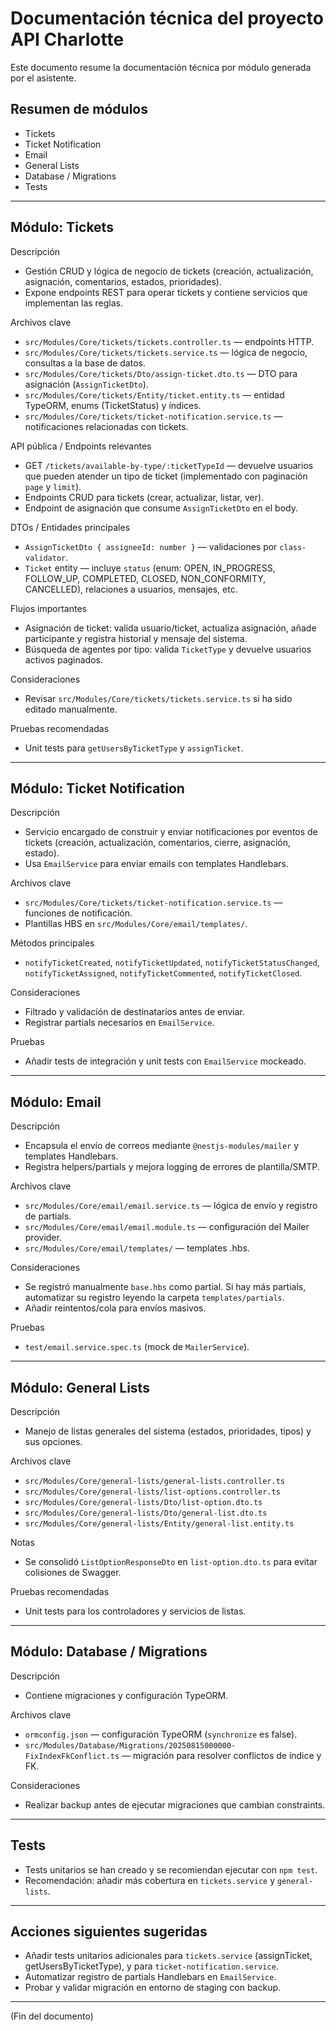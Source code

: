 # Documentación técnica del proyecto API Charlotte

Este documento resume la documentación técnica por módulo generada por el asistente.

## Resumen de módulos

- Tickets
- Ticket Notification
- Email
- General Lists
- Database / Migrations
- Tests

---

## Módulo: Tickets

Descripción
- Gestión CRUD y lógica de negocio de tickets (creación, actualización, asignación, comentarios, estados, prioridades).
- Expone endpoints REST para operar tickets y contiene servicios que implementan las reglas.

Archivos clave
- `src/Modules/Core/tickets/tickets.controller.ts` — endpoints HTTP.
- `src/Modules/Core/tickets/tickets.service.ts` — lógica de negocio, consultas a la base de datos.
- `src/Modules/Core/tickets/Dto/assign-ticket.dto.ts` — DTO para asignación (`AssignTicketDto`).
- `src/Modules/Core/tickets/Entity/ticket.entity.ts` — entidad TypeORM, enums (TicketStatus) y índices.
- `src/Modules/Core/tickets/ticket-notification.service.ts` — notificaciones relacionadas con tickets.

API pública / Endpoints relevantes
- GET `/tickets/available-by-type/:ticketTypeId` — devuelve usuarios que pueden atender un tipo de ticket (implementado con paginación `page` y `limit`).
- Endpoints CRUD para tickets (crear, actualizar, listar, ver).
- Endpoint de asignación que consume `AssignTicketDto` en el body.

DTOs / Entidades principales
- `AssignTicketDto { assigneeId: number }` — validaciones por `class-validator`.
- `Ticket` entity — incluye `status` (enum: OPEN, IN_PROGRESS, FOLLOW_UP, COMPLETED, CLOSED, NON_CONFORMITY, CANCELLED), relaciones a usuarios, mensajes, etc.

Flujos importantes
- Asignación de ticket: valida usuario/ticket, actualiza asignación, añade participante y registra historial y mensaje del sistema.
- Búsqueda de agentes por tipo: valida `TicketType` y devuelve usuarios activos paginados.

Consideraciones
- Revisar `src/Modules/Core/tickets/tickets.service.ts` si ha sido editado manualmente.

Pruebas recomendadas
- Unit tests para `getUsersByTicketType` y `assignTicket`.

---

## Módulo: Ticket Notification

Descripción
- Servicio encargado de construir y enviar notificaciones por eventos de tickets (creación, actualización, comentarios, cierre, asignación, estado).
- Usa `EmailService` para enviar emails con templates Handlebars.

Archivos clave
- `src/Modules/Core/tickets/ticket-notification.service.ts` — funciones de notificación.
- Plantillas HBS en `src/Modules/Core/email/templates/`.

Métodos principales
- `notifyTicketCreated`, `notifyTicketUpdated`, `notifyTicketStatusChanged`, `notifyTicketAssigned`, `notifyTicketCommented`, `notifyTicketClosed`.

Consideraciones
- Filtrado y validación de destinatarios antes de enviar.
- Registrar partials necesarios en `EmailService`.

Pruebas
- Añadir tests de integración y unit tests con `EmailService` mockeado.

---

## Módulo: Email

Descripción
- Encapsula el envío de correos mediante `@nestjs-modules/mailer` y templates Handlebars.
- Registra helpers/partials y mejora logging de errores de plantilla/SMTP.

Archivos clave
- `src/Modules/Core/email/email.service.ts` — lógica de envío y registro de partials.
- `src/Modules/Core/email/email.module.ts` — configuración del Mailer provider.
- `src/Modules/Core/email/templates/` — templates .hbs.

Consideraciones
- Se registró manualmente `base.hbs` como partial. Si hay más partials, automatizar su registro leyendo la carpeta `templates/partials`.
- Añadir reintentos/cola para envíos masivos.

Pruebas
- `test/email.service.spec.ts` (mock de `MailerService`).

---

## Módulo: General Lists

Descripción
- Manejo de listas generales del sistema (estados, prioridades, tipos) y sus opciones.

Archivos clave
- `src/Modules/Core/general-lists/general-lists.controller.ts`
- `src/Modules/Core/general-lists/list-options.controller.ts`
- `src/Modules/Core/general-lists/Dto/list-option.dto.ts`
- `src/Modules/Core/general-lists/Dto/general-list.dto.ts`
- `src/Modules/Core/general-lists/Entity/general-list.entity.ts`

Notas
- Se consolidó `ListOptionResponseDto` en `list-option.dto.ts` para evitar colisiones de Swagger.

Pruebas recomendadas
- Unit tests para los controladores y servicios de listas.

---

## Módulo: Database / Migrations

Descripción
- Contiene migraciones y configuración TypeORM.

Archivos clave
- `ormconfig.json` — configuración TypeORM (`synchronize` es false).
- `src/Modules/Database/Migrations/20250815000000-FixIndexFkConflict.ts` — migración para resolver conflictos de índice y FK.

Consideraciones
- Realizar backup antes de ejecutar migraciones que cambian constraints.

---

## Tests

- Tests unitarios se han creado y se recomiendan ejecutar con `npm test`.
- Recomendación: añadir más cobertura en `tickets.service` y `general-lists`.

---

## Acciones siguientes sugeridas
- Añadir tests unitarios adicionales para `tickets.service` (assignTicket, getUsersByTicketType), y para `ticket-notification.service`.
- Automatizar registro de partials Handlebars en `EmailService`.
- Probar y validar migración en entorno de staging con backup.

---

(Fin del documento)
